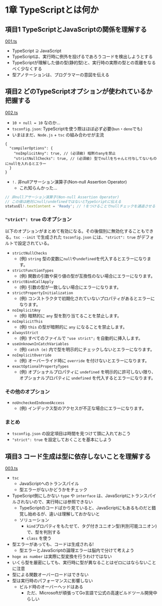 # 1章 TypeScriptとは何か

## 項目1 TypeScriptとJavaScriptの関係を理解する

[001.ts](https://github.com/chaploud/EffectiveTypeScript/blob/main/kudo/chapter01/src/001.ts)

- TypeScript ⊇ JavaScript
- TypeScriptは、実行時に例外を投げるであろうコードを検出しようとする
- TypeScriptが理解した値の型(静的型)と、実行時の実際の型との乖離をなるべく少なくする
- 型アノテーションは、プログラマーの意図を伝える

## 項目2 どのTypeScriptオプションが使われているか把握する

[002.ts](https://github.com/chaploud/EffectiveTypeScript/blob/main/kudo/chapter01/src/002.ts)

- `10 + null = 10` なのか...
- `tsconfig.json`: TypeScriptを使う際はほぼ必ず必要(`bun`・`deno`でも)
- いまはまだ、`Node.js` + `tsc` の組み合わせが主流

```jsonc
{
  "compilerOptions": {
    "noImplicitAny": true, // (必須級) 暗黙のanyを禁止
    "strictNullChecks": true, // (必須級) 型でnullをちゃんと付与してないものにnullを入れるとエラー
  }
}
```

- `!.` 非nullアサーション演算子(Non-null Assertion Operator)
  - これ知らんかった...

```typescript
// 非nullアサーション演算子(Non-null Assertion Operator)
// この値は絶対にnull/undefinedではないとTypeScriptに伝える
statusEl!.textContent = 'Ready'; // !をつけることでnullチェックを通過させる
```

### `"strict": true` のオプション

以下のオプションがまとめて有効になる。その後個別に無効化することもできる。`tsc --init` で生成された `tsconfig.json` には、`"strict": true` がデフォルトで設定されている。

- `strictNullChecks`
  - (例) `string` 型の変数に`null`や`undefined`を代入するとエラーになります。
- `strictFunctionTypes`
  - (例) 関数の引数や戻り値の型が互換性のない場合にエラーになります。
- `strictBindCallApply`
  - (例) 引数の型が一致しない場合にエラーになります。
- `strictPropertyInitialization`
  - (例) コンストラクタで初期化されていないプロパティがあるとエラーになります。
- `noImplicitAny`
  - (例) 暗黙的に `any` 型を割り当てることを禁止します。
- `noImplicitThis`
  - (例) `this` の型が暗黙的に `any` になることを禁止します。
- `alwaysStrict`
  - (例) すべてのファイルで `"use strict";` を自動的に挿入します。
- `useUnknownInCatchVariables`
  - (例) `catch (e)` 内で型を明示的にチェックしないとエラーになります。
- `noImplicitOverride`
  - (例) オーバーライド時に `override` を付けないとエラーになります。
- `exactOptionalPropertyTypes`
  - (例) オプショナルプロパティに `undefined` を明示的に許可しない限り、オプショナルプロパティに `undefined` を代入するとエラーになります。

### その他のオプション

- `noUncheckedIndexedAccess`
  - (例) インデックス型のアクセスが不正な場合にエラーになります。

### まとめ

- `tsconfig.json` の設定項目は時間を見つけて頭に入れておこう
- `"strict": true` を設定しておくことを基本にしよう

## 項目3 コード生成は型に依存しないことを理解する

[003.ts](https://github.com/chaploud/EffectiveTypeScript/blob/main/kudo/chapter01/src/003.ts)

- `tsc`
  - JavaScriptへのトランスパイル
  - 型エラーがないかどうかをチェック
- TypeScript側にしかない `type` や `interface` は、JavaScriptにトランスパイルされないので、実行時には参照できない
  - TypeScriptのコードばかり見ていると、JavaScriptにもあるものだと錯覚し始めるが、違いは理解しておかないと
  - ソリューション
    - `kind`プロパティをもたせて、タグ付きユニオン型(判別可能ユニオン)で、型を判別する
    - `class` を使う
- 型エラーがあっても、コードは生成される!
  - 型エラーとJavaScriptの論理エラーは脳内で分けて考えよう
- `hoge as number` は実際に型変換を行うわけではない
- いくら型を厳密にしても、実行時に型が異なることはゼロにはならないことに注意
- 型による関数オーバーロードはできない
- 型は実行時のパフォーマンスに影響しない
  - ビルド時のオーバーヘッドはある
    - ただ、Microsoftが頑張ってGo言語で公式の高速ビルドツール開発中らしい
